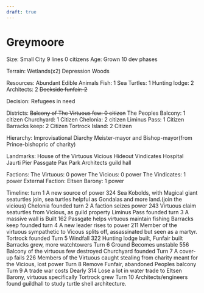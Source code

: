 ```yaml
---
draft: true
---
```

# Greymoore
Size: Small City 9 lines 0 citizens
Age: Grown 10 dev phases

Terrain:
Wetlands(x2)
Depression
Woods

Resources: 
Abundant Edible Animals
Fish: 1
Sea Turtles: 1
Hunting lodge: 2
Architects: 2
~~Dockside funfair: 2~~


Decision: Refugees in need

Districts:
~~Balcony of The Virtuous few: 0 citizen~~
The Peoples Balcony: 1 citizen
Churchyard: 1 Citizen
Chelonia: 2 citizen
Liminus Pass: 1 Citizen
Barracks keep: 2 Citizen
Tortrock Island: 2 Citizen


Hierarchy: Improvisational
Diarchy Meister-mayor and Bishop-mayor(from Prince-bishopric of charity)

Landmarks:
House of the Virtuous 
Vicious Hideout
Vindicates Hospital
Jaurti Pier
Passgate
Pax Park
Architects guild hall



Factions:
The Virtuous: 0 power
The Vicious: 0 power
The Vindicates: 1 power
External Faction:
Eltsen Barony: 1 power

Timeline:
turn 1
A new source of power 324
Sea Kobolds, with Magical giant seaturtles join, sea turtles helpful as Gondalas and more land.(join the vicious)
Chelonia founded
turn 2
A faction seizes power 243
Virtuous claim seaturtles from Vicious, as guild property
Liminus Pass founded
turn 3
A massive wall is Built 162
Passgate helps virtuous maintain fishing
Barracks keep founded
turn 4
A new leader rises to power 211
Member of the virtuous sympathetic to Vicous splits off, assassinated but seen as a martyr.
Tortrock founded
Turn 5
Windfall 322
Hunting lodge built, Funfair built
Barracks grew, more watchtowers
Turn 6
Ground Becomes unstable 556
Balcony of the virtuous few destroyed
Churchyard founded
Turn 7
A cover-up fails 226
Members of the Virtuous caught stealing from charity meant for the Vicious, lost power
Turn 8
Remove Funfair, abandoned
Peoples balcony
Turn 9
A trade war costs Dearly 314
Lose a lot in water trade to Eltsen Barony, virtuous specifically
Tortrock grew
Turn 10
Architects/engineers found guildhall to study turtle shell architecture.
